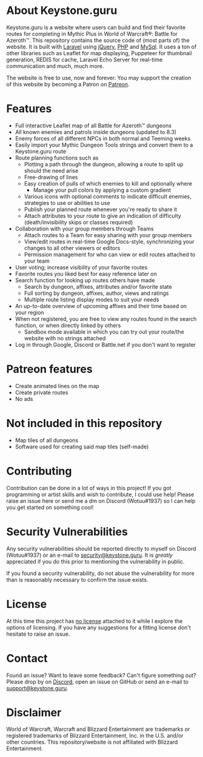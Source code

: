 # About Keystone.guru
Keystone.guru is a website where users can build and find their favorite routes for completing in Mythic Plus in World of Warcraft®: Battle for Azeroth™.
This repository contains the source code of (most parts of) the website. It is built with [Laravel](https://github.com/laravel/laravel) using [jQuery](https://github.com/jquery/jquery), [PHP](http://www.php.net/) and [MySql](https://www.mysql.com/).
It uses a ton of other libraries such as Leaflet for map displaying, Puppeteer for thumbnail generation, REDIS for cache, Laravel Echo Server for real-time communication and much, much more.

The website is free to use, now and forever. You may support the creation of this website by becoming a Patron on [Patreon](https://www.patreon.com/keystoneguru).

# Features
* Full interactive Leaflet map of all Battle for Azeroth™ dungeons
* All known enemies and patrols inside dungeons (updated to 8.3)
* Enemy forces of all different NPCs in both normal and Teeming weeks
* Easily import your Mythic Dungeon Tools strings and convert them to a Keystone.guru route
* Route planning functions such as
  * Plotting a path through the dungeon, allowing a route to split up should the need arise
  * Free-drawing of lines
  * Easy creation of pulls of which enemies to kill and optionally where
    * Manage your pull colors by applying a custom gradient
  * Various icons with optional comments to indicate difficult enemies, strategies to use or abilities to use
  * Publish your planned route whenever you're ready to share it
  * Attach attributes to your route to give an indication of difficulty (death/invisibility skips or classes required)
* Collaboration with your group members through Teams
  * Attach routes to a Team for easy sharing with your group members
  * View/edit routes in real-time Google Docs-style, synchronizing your changes to all other viewers or editors
  * Permission management for who can view or edit routes attached to your team
* User voting; increase visibility of your favorite routes
* Favorite routes you liked best for easy reference later on
* Search function for looking up routes others have made
  * Search by dungeon, affixes, attributes and/or favorite state
  * Full sorting by dungeon, affixes, author, views and ratings
  * Multiple route listing display modes to suit your needs
* An up-to-date overview of upcoming affixes and their time based on your region
* When not registered, you are free to view any routes found in the search function, or when directly linked by others
  * Sandbox mode available in which you can try out your route/the website with no strings attached
* Log in through Google, Discord or Battle.net if you don't want to register

# Patreon features
* Create animated lines on the map
* Create private routes
* No ads
  
# Not included in this repository
* Map tiles of all dungeons
* Software used for creating said map tiles (self-made)

# Contributing
Contribution can be done in a lot of ways in this project! If you got programming or artist skills and wish to contribute, I could use help! Please raise an issue here or send me a dm on Discord (Wotuu#1937) so I can help you get started on something cool!

# Security Vulnerabilities
Any security vulnerabilities should be reported directly to myself on Discord (Wotuu#1937) or an e-mail to security@keystone.guru. It is _greatly_ appreciated if you do this prior to mentioning the vulnerability in public.

If you found a security vulnerability, do not abuse the vulnerability for more than is reasonably necessary to confirm the issue exists.

# License
At this time this project has [no license](https://choosealicense.com/no-permission/) attached to it while I explore the options of licensing. 
If you have any suggestions for a fitting license don't hesitate to raise an issue.

# Contact
Found an issue? Want to leave some feedback? Can't figure something out? Please drop by on [Discord](https://discord.gg/2KtWrqw), open an issue on GitHub
or send an e-mail to support@keystone.guru.

# Disclaimer
World of Warcraft, Warcraft and Blizzard Entertainment are trademarks or registered trademarks of Blizzard Entertainment, Inc. in the U.S. and/or other countries. This repository/website is not affiliated with Blizzard Entertainment.